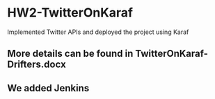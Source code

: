 # HW2-TwitterOnKaraf
Implemented Twitter APIs and deployed the project using Karaf

## More details can be found in TwitterOnKaraf-Drifters.docx
## We added Jenkins
